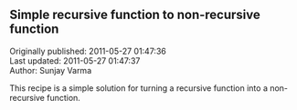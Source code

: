 ## Simple recursive function to non-recursive function  
Originally published: 2011-05-27 01:47:36  
Last updated: 2011-05-27 01:47:37  
Author: Sunjay Varma  
  
This recipe is a simple solution for turning a recursive function into a non-recursive function.